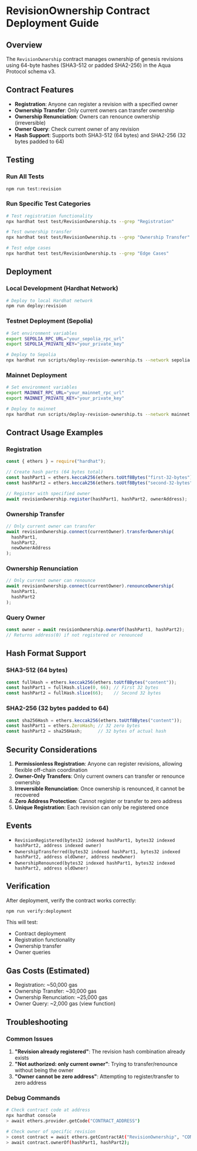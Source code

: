 # RevisionOwnership Contract Deployment Guide

## Overview
The `RevisionOwnership` contract manages ownership of genesis revisions using 64-byte hashes (SHA3-512 or padded SHA2-256) in the Aqua Protocol schema v3.

## Contract Features
- **Registration**: Anyone can register a revision with a specified owner
- **Ownership Transfer**: Only current owners can transfer ownership
- **Ownership Renunciation**: Owners can renounce ownership (irreversible)
- **Owner Query**: Check current owner of any revision
- **Hash Support**: Supports both SHA3-512 (64 bytes) and SHA2-256 (32 bytes padded to 64)

## Testing

### Run All Tests
```bash
npm run test:revision
```

### Run Specific Test Categories
```bash
# Test registration functionality
npx hardhat test test/RevisionOwnership.ts --grep "Registration"

# Test ownership transfer
npx hardhat test test/RevisionOwnership.ts --grep "Ownership Transfer"

# Test edge cases
npx hardhat test test/RevisionOwnership.ts --grep "Edge Cases"
```

## Deployment

### Local Development (Hardhat Network)
```bash
# Deploy to local Hardhat network
npm run deploy:revision
```

### Testnet Deployment (Sepolia)
```bash
# Set environment variables
export SEPOLIA_RPC_URL="your_sepolia_rpc_url"
export SEPOLIA_PRIVATE_KEY="your_private_key"

# Deploy to Sepolia
npx hardhat run scripts/deploy-revision-ownership.ts --network sepolia
```

### Mainnet Deployment
```bash
# Set environment variables
export MAINNET_RPC_URL="your_mainnet_rpc_url"
export MAINNET_PRIVATE_KEY="your_private_key"

# Deploy to mainnet
npx hardhat run scripts/deploy-revision-ownership.ts --network mainnet
```

## Contract Usage Examples

### Registration
```javascript
const { ethers } = require("hardhat");

// Create hash parts (64 bytes total)
const hashPart1 = ethers.keccak256(ethers.toUtf8Bytes("first-32-bytes"));
const hashPart2 = ethers.keccak256(ethers.toUtf8Bytes("second-32-bytes"));

// Register with specified owner
await revisionOwnership.register(hashPart1, hashPart2, ownerAddress);
```

### Ownership Transfer
```javascript
// Only current owner can transfer
await revisionOwnership.connect(currentOwner).transferOwnership(
  hashPart1, 
  hashPart2, 
  newOwnerAddress
);
```

### Ownership Renunciation
```javascript
// Only current owner can renounce
await revisionOwnership.connect(currentOwner).renounceOwnership(
  hashPart1, 
  hashPart2
);
```

### Query Owner
```javascript
const owner = await revisionOwnership.ownerOf(hashPart1, hashPart2);
// Returns address(0) if not registered or renounced
```

## Hash Format Support

### SHA3-512 (64 bytes)
```javascript
const fullHash = ethers.keccak256(ethers.toUtf8Bytes("content"));
const hashPart1 = fullHash.slice(0, 66); // First 32 bytes
const hashPart2 = fullHash.slice(66);    // Second 32 bytes
```

### SHA2-256 (32 bytes padded to 64)
```javascript
const sha256Hash = ethers.keccak256(ethers.toUtf8Bytes("content"));
const hashPart1 = ethers.ZeroHash; // 32 zero bytes
const hashPart2 = sha256Hash;      // 32 bytes of actual hash
```

## Security Considerations

1. **Permissionless Registration**: Anyone can register revisions, allowing flexible off-chain coordination
2. **Owner-Only Transfers**: Only current owners can transfer or renounce ownership
3. **Irreversible Renunciation**: Once ownership is renounced, it cannot be recovered
4. **Zero Address Protection**: Cannot register or transfer to zero address
5. **Unique Registration**: Each revision can only be registered once

## Events

- `RevisionRegistered(bytes32 indexed hashPart1, bytes32 indexed hashPart2, address indexed owner)`
- `OwnershipTransferred(bytes32 indexed hashPart1, bytes32 indexed hashPart2, address oldOwner, address newOwner)`
- `OwnershipRenounced(bytes32 indexed hashPart1, bytes32 indexed hashPart2, address oldOwner)`

## Verification

After deployment, verify the contract works correctly:

```bash
npm run verify:deployment
```

This will test:
- Contract deployment
- Registration functionality
- Ownership transfer
- Owner queries

## Gas Costs (Estimated)

- Registration: ~50,000 gas
- Ownership Transfer: ~30,000 gas
- Ownership Renunciation: ~25,000 gas
- Owner Query: ~2,000 gas (view function)

## Troubleshooting

### Common Issues

1. **"Revision already registered"**: The revision hash combination already exists
2. **"Not authorized: only current owner"**: Trying to transfer/renounce without being the owner
3. **"Owner cannot be zero address"**: Attempting to register/transfer to zero address

### Debug Commands

```bash
# Check contract code at address
npx hardhat console
> await ethers.provider.getCode("CONTRACT_ADDRESS")

# Check owner of specific revision
> const contract = await ethers.getContractAt("RevisionOwnership", "CONTRACT_ADDRESS");
> await contract.ownerOf(hashPart1, hashPart2);
```

